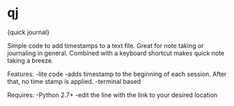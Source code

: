# qj
{quick journal}

Simple code to add timestamps to a text file. Great for note taking or journaling in general. Combined with a keyboard shortcut makes quick note taking a breeze. 

Features:
-lite code
-adds timestamp to the beginning of each session. After that, no time stamp is applied. 
-terminal based

Requires:
-Python 2.7+
-edit the line with the link to your desired location


